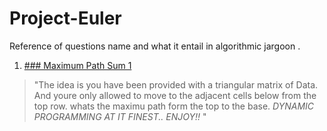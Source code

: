# Project-Euler
Reference of questions name and what it entail in algorithmic jargoon .

1. [### Maximum Path Sum 1](https://projecteuler.net/problem=18)
> "The idea is you have been provided with a triangular matrix of Data.
  And youre only allowed to move to the adjacent cells below from the top row.
  whats the  maximu path form the top to the base.
  _*DYNAMIC PROGRAMMING AT IT FINEST..
  ENJOY!!*_ "

